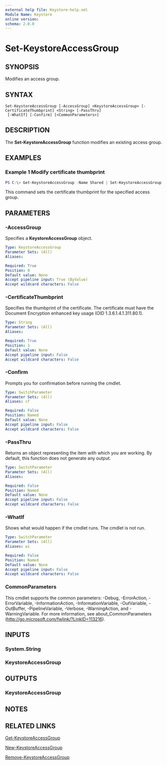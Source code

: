 ```yaml
---
external help file: Keystore-help.xml
Module Name: Keystore
online version:
schema: 2.0.0
---
```


# Set-KeystoreAccessGroup

## SYNOPSIS
Modifies an access group.

## SYNTAX

```
Set-KeystoreAccessGroup [-AccessGroup] <KeystoreAccessGroup> [-CertificateThumbprint] <String> [-PassThru]
 [-WhatIf] [-Confirm] [<CommonParameters>]
```

## DESCRIPTION
The **Set-KeystoreAccessGroup** function modifies an existing access group.

## EXAMPLES

### Example 1 Modify certificate thumbprint
```powershell
PS C:\> Get-KeystoreAccessGroup -Name Shared | Set-KeystoreAccessGroup -CertificateThumbprint 26B2A36D6BFB71B88503C5F78BEC25985DDB9702
```

This command sets the certificate thumbprint for the specified access group.

## PARAMETERS

### -AccessGroup
Specifies a **KeystoreAccessGroup** object.

```yaml
Type: KeystoreAccessGroup
Parameter Sets: (All)
Aliases:

Required: True
Position: 0
Default value: None
Accept pipeline input: True (ByValue)
Accept wildcard characters: False
```

### -CertificateThumbprint
Specifies the thumbprint of the certificate. The certificate must have the Document Encryption enhanced key usage (OID 1.3.6.1.4.1.311.80.1).


```yaml
Type: String
Parameter Sets: (All)
Aliases:

Required: True
Position: 1
Default value: None
Accept pipeline input: False
Accept wildcard characters: False
```

### -Confirm
Prompts you for confirmation before running the cmdlet.

```yaml
Type: SwitchParameter
Parameter Sets: (All)
Aliases: cf

Required: False
Position: Named
Default value: None
Accept pipeline input: False
Accept wildcard characters: False
```

### -PassThru
Returns an object representing the item with which you are working. By default, this function does not generate any output.

```yaml
Type: SwitchParameter
Parameter Sets: (All)
Aliases:

Required: False
Position: Named
Default value: None
Accept pipeline input: False
Accept wildcard characters: False
```

### -WhatIf
Shows what would happen if the cmdlet runs.
The cmdlet is not run.

```yaml
Type: SwitchParameter
Parameter Sets: (All)
Aliases: wi

Required: False
Position: Named
Default value: None
Accept pipeline input: False
Accept wildcard characters: False
```

### CommonParameters
This cmdlet supports the common parameters: -Debug, -ErrorAction, -ErrorVariable, -InformationAction, -InformationVariable, -OutVariable, -OutBuffer, -PipelineVariable, -Verbose, -WarningAction, and -WarningVariable. For more information, see about_CommonParameters (http://go.microsoft.com/fwlink/?LinkID=113216).

## INPUTS

### System.String

### KeystoreAccessGroup

## OUTPUTS

### KeystoreAccessGroup

## NOTES

## RELATED LINKS

[Get-KeystoreAccessGroup](./Get-KeystoreAccessGroup.md)

[New-KeystoreAccessGroup](./New-KeystoreAccessGroup.md)

[Remove-KeystoreAccessGroup](./Remove-KeystoreAccessGroup.md)
